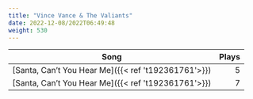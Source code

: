 ```yaml
---
title: "Vince Vance & The Valiants"
date: 2022-12-08/2022T06:49:48
weight: 530
---
```




 Song | Plays 
----- | -----:
[Santa, Can’t You Hear Me]({{< ref 't192361761'>}}) | 5
[Santa, Can’t You Hear Me]({{< ref 't192361761'>}}) | 7
